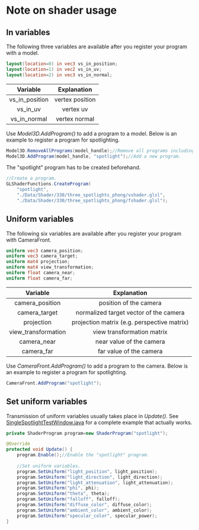# Note on shader usage

## In variables

The following three variables are available after you register your program with a model.

```GLSL
layout(location=0) in vec3 vs_in_position;
layout(location=1) in vec2 vs_in_uv;
layout(location=2) in vec3 vs_in_normal;
```

|    Variable    |   Explanation   |
| :------------: | :-------------: |
| vs_in_position | vertex position |
|    vs_in_uv    |    vertex uv    |
|  vs_in_normal  |  vertex normal  |

Use *Model3D.AddProgram()* to add a program to a model.
Below is an example to register a program for spotlighting.

```java
Model3D.RemoveAllPrograms(model_handle);//Remove all programs including the default one.
Model3D.AddProgram(model_handle, "spotlight");//Add a new program.
```

The "spotlight" program has to be created beforehand.

```Java
//Create a program.
GLShaderFunctions.CreateProgram(
	"spotlight", 
	"./Data/Shader/330/three_spotlights_phong/vshader.glsl",
	"./Data/Shader/330/three_spotlights_phong/fshader.glsl");
```

## Uniform variables

The following six variables are available after you register your program with CameraFront.

```GLSL
uniform vec3 camera_position;
uniform vec3 camera_target;
uniform mat4 projection;
uniform mat4 view_transformation;
uniform float camera_near;
uniform float camera_far;
```

|      Variable       |                 Explanation                 |
| :-----------------: | :-----------------------------------------: |
|   camera_position   |           position of the camera            |
|    camera_target    |   normalized target vector of the camera    |
|     projection      | projection matrix (e.g. perspective matrix) |
| view_transformation |         view transformation matrix          |
|     camera_near     |          near value of the camera           |
|     camera_far      |           far value of the camera           |

Use *CameraFront.AddProgram()* to add a program to the camera.
Below is an example to register a program for spotlighting.

```Java
CameraFront.AddProgram("spotlight");
```

## Set uniform variables

Transmission of uniform variables usually takes place in *Update()*.
See [SingleSpotlightTestWindow.java](./SingleSpotlightTestWindow.java) for a complete example that actually works.

```Java
private ShaderProgram program=new ShaderProgram("spotlight");

@Override
protected void Update() {
    program.Enable();//Enable the "spotlight" program.
    
    //Set uniform variables.
    program.SetUniform("light_position", light_position);
    program.SetUniform("light_direction", light_direction);
    program.SetUniform("light_attenuation", light_attenuation);
    program.SetUniform("phi", phi);
    program.SetUniform("theta", theta);
    program.SetUniform("falloff", falloff);
    program.SetUniform("diffuse_color", diffuse_color);
    program.SetUniform("ambient_color", ambient_color);
    program.SetUniform("specular_color", specular_power);
}
```


